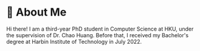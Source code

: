 # 🧐 About Me

Hi there! I am a third-year PhD student in Computer Science at HKU, under the supervision of Dr. Chao Huang. Before that, I received my Bachelor's degree at Harbin Institute of Technology in July 2022.
